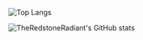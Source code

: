 ![Top Langs](https://github-readme-stats.vercel.app/api/top-langs?username=TheRedstoneRadiant&theme=github_dark&title_color=fff&text_color=fff&border_color=fff&count_private=true)

![TheRedstoneRadiant's GitHub stats](https://github-readme-stats.vercel.app/api?username=TheRedstoneRadiant&theme=github_dark&title_color=fff&text_color=fff&border_color=fff&count_private=true&show_icons=true&icon_color=fff)

